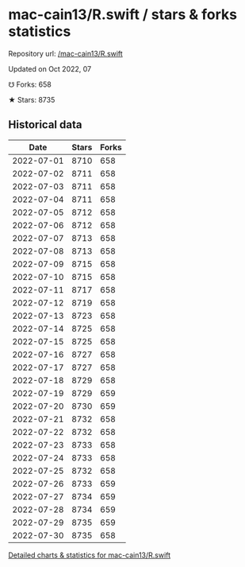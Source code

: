 # mac-cain13/R.swift / stars & forks statistics

Repository url: [/mac-cain13/R.swift](https://github.com/mac-cain13/R.swift)

Updated on Oct 2022, 07

☋ Forks: 658

★ Stars: 8735

## Historical data
| Date | Stars | Forks |
|------|-------|-------|
| 2022-07-01 | 8710 | 658 | 
| 2022-07-02 | 8711 | 658 | 
| 2022-07-03 | 8711 | 658 | 
| 2022-07-04 | 8711 | 658 | 
| 2022-07-05 | 8712 | 658 | 
| 2022-07-06 | 8712 | 658 | 
| 2022-07-07 | 8713 | 658 | 
| 2022-07-08 | 8713 | 658 | 
| 2022-07-09 | 8715 | 658 | 
| 2022-07-10 | 8715 | 658 | 
| 2022-07-11 | 8717 | 658 | 
| 2022-07-12 | 8719 | 658 | 
| 2022-07-13 | 8723 | 658 | 
| 2022-07-14 | 8725 | 658 | 
| 2022-07-15 | 8725 | 658 | 
| 2022-07-16 | 8727 | 658 | 
| 2022-07-17 | 8727 | 658 | 
| 2022-07-18 | 8729 | 658 | 
| 2022-07-19 | 8729 | 659 | 
| 2022-07-20 | 8730 | 659 | 
| 2022-07-21 | 8732 | 658 | 
| 2022-07-22 | 8732 | 658 | 
| 2022-07-23 | 8733 | 658 | 
| 2022-07-24 | 8733 | 658 | 
| 2022-07-25 | 8732 | 658 | 
| 2022-07-26 | 8733 | 659 | 
| 2022-07-27 | 8734 | 659 | 
| 2022-07-28 | 8734 | 659 | 
| 2022-07-29 | 8735 | 659 | 
| 2022-07-30 | 8735 | 658 | 


[Detailed charts & statistics for mac-cain13/R.swift](https://reviewgithub.com/rep/mac-cain13/R.swift)
